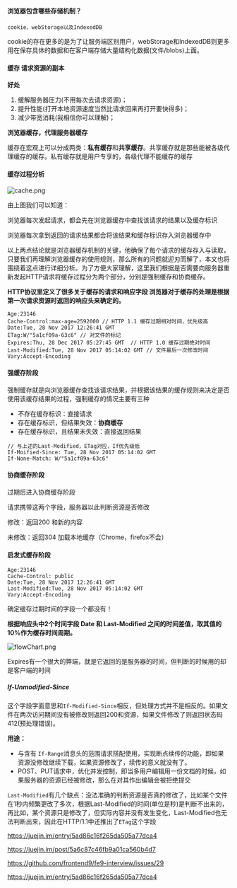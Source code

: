 #### 浏览器包含哪些存储机制？

```
cookie、webStorage以及IndexedDB
```

cookie的存在更多的是为了让服务端区别用户，webStorage和IndexedDB则更多用在保存具体的数据和在客户端存储大量结构化数据(文件/blobs)上面。

#### 缓存 请求资源的副本

**好处**

1. 缓解服务器压力(不用每次去请求资源)；
2. 提升性能(打开本地资源速度当然比请求回来再打开要快得多)；
3. 减少带宽消耗(我相信你可以理解)；

**浏览器缓存，代理服务器缓存**

缓存在宏观上可以分成两类：**私有缓存**和**共享缓存**。共享缓存就是那些能被各级代理缓存的缓存。私有缓存就是用户专享的，各级代理不能缓存的缓存

#### 缓存过程分析

![cache.png](https://upload-images.jianshu.io/upload_images/12167316-c61007bdacef1290.png?imageMogr2/auto-orient/strip%7CimageView2/2/w/1240)

由上图我们可以知道：

浏览器每次发起请求，都会先在浏览器缓存中查找该请求的结果以及缓存标识

浏览器每次拿到返回的请求结果都会将该结果和缓存标识存入浏览器缓存中

以上两点结论就是浏览器缓存机制的关键，他确保了每个请求的缓存存入与读取，只要我们再理解浏览器缓存的使用规则，那么所有的问题就迎刃而解了，本文也将围绕着这点进行详细分析。为了方便大家理解，这里我们根据是否需要向服务器重新发起HTTP请求将缓存过程分为两个部分，分别是强制缓存和协商缓存。



**HTTP协议里定义了很多关于缓存的请求和响应字段
浏览器对于缓存的处理是根据第一次请求资源时返回的响应头来确定的。**



```
Age:23146
Cache-Control:max-age=2592000 // HTTP 1.1 缓存过期相对时间，优先级高
Date:Tue, 28 Nov 2017 12:26:41 GMT
ETag:W/"5a1cf09a-63c6" // 对文件的标记
Expires:Thu, 28 Dec 2017 05:27:45 GMT  // HTTP 1.0 缓存过期绝对时间
Last-Modified:Tue, 28 Nov 2017 05:14:02 GMT // 文件最后一次修改时间
Vary:Accept-Encoding

```

#### 强缓存阶段

强制缓存就是向浏览器缓存查找该请求结果，并根据该结果的缓存规则来决定是否使用该缓存结果的过程，强制缓存的情况主要有三种

- 不存在缓存标识：直接请求
- 存在缓存标识，但结果失效：**协商缓存**
- 存在缓存标识，且结果未失效：直接返回结果

```
// 与上述的Last-Modified，ETag对应，If优先级低
If-Moified-Since: Tue, 28 Nov 2017 05:14:02 GMT
If-None-Match: W/"5a1cf09a-63c6"
```

#### 协商缓存阶段

过期后进入协商缓存阶段 

请求携带这两个字段，服务器以此判断资源是否修改

修改：返回200 和新的内容

未修改：返回304 加载本地缓存（Chrome，firefox不会）

#### 启发式缓存阶段

```
Age:23146
Cache-Control: public
Date:Tue, 28 Nov 2017 12:26:41 GMT
Last-Modified:Tue, 28 Nov 2017 05:14:02 GMT
Vary:Accept-Encoding
```

确定缓存过期时间的字段一个都没有！

**根据响应头中2个时间字段 Date 和 Last-Modified 之间的时间差值，取其值的10%作为缓存时间周期。**

![flowChart.png](https://upload-images.jianshu.io/upload_images/12167316-a49dd77c2c4b9c86.png?imageMogr2/auto-orient/strip%7CimageView2/2/w/1240)





Expires有一个很大的弊端，就是它返回的是服务器的时间，但判断的时候用的却是客户端的时间



##### If-Unmodified-Since

这个字段字面意思和`If-Modified-Since`相反，但处理方式并不是相反的。如果文件在两次访问期间没有被修改则返回200和资源，如果文件修改了则返回状态码412(预处理错误)。



**用途：**

- 与含有 `If-Range`消息头的范围请求搭配使用，实现断点续传的功能，即如果资源没修改继续下载，如果资源修改了，续传的意义就没有了。
- POST、PUT请求中，优化并发控制，即当多用户编辑用一份文档的时候，如果服务器的资源已经被修改，那么在对其作出编辑会被拒绝提交



`Last-Modified`有几个缺点：没法准确的判断资源是否真的修改了，比如某个文件在1秒内频繁更改了多次，根据Last-Modified的时间(单位是秒)是判断不出来的，再比如，某个资源只是修改了，但实际内容并没有发生变化，Last-Modified也无法判断出来，因此在HTTP/1.1中还推出了`ETag`这个字段



https://juejin.im/entry/5ad86c16f265da505a77dca4

https://juejin.im/post/5a6c87c46fb9a01ca560b4d7

https://github.com/frontend9/fe9-interview/issues/29

https://juejin.im/entry/5ad86c16f265da505a77dca4